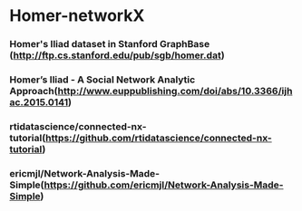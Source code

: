 # Homer-networkX


### Homer's Iliad dataset in Stanford GraphBase (http://ftp.cs.stanford.edu/pub/sgb/homer.dat)

### Homer’s Iliad - A Social Network Analytic Approach(http://www.euppublishing.com/doi/abs/10.3366/ijhac.2015.0141)

### rtidatascience/connected-nx-tutorial(https://github.com/rtidatascience/connected-nx-tutorial)  
### ericmjl/Network-Analysis-Made-Simple(https://github.com/ericmjl/Network-Analysis-Made-Simple)  
